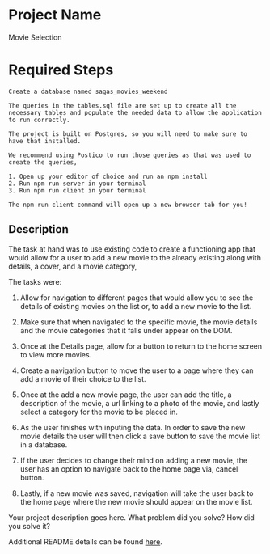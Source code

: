 # Project Name

Movie Selection

# Required Steps

    Create a database named sagas_movies_weekend

    The queries in the tables.sql file are set up to create all the necessary tables and populate the needed data to allow the application to run correctly. 
    
    The project is built on Postgres, so you will need to make sure to have that installed. 
    
    We recommend using Postico to run those queries as that was used to create the queries,
    
    1. Open up your editor of choice and run an npm install
    2. Run npm run server in your terminal
    3. Run npm run client in your terminal
    
    The npm run client command will open up a new browser tab for you!

## Description

The task at hand was to use existing code to create a functioning app that would allow for a user to add a new movie to the already existing along with details, a cover, and a movie category,

The tasks were:
1. Allow for navigation to different pages that would allow you to see the details of existing movies on the list or, to add a new movie to the list.

2. Make sure that when navigated to the specific movie, the movie details and the movie categories that it falls under appear on the DOM.

3. Once at the Details page, allow for a button to return to the home screen to view more movies.

4. Create a navigation button to move the user to a page where they can add a movie of their choice to the list.

5. Once at the add a new movie page, the user can add the title, a description of the movie, a url linking to a photo of the movie, and lastly select a category for the movie to be placed in. 

6. As the user finishes with inputing the data. In order to save the new movie details the user will then click a save button to save the movie list in a database.

7. If the user decides to change their mind on adding a new movie, the user has an option to navigate back to the home page via, cancel button.

8. Lastly, if a new movie was saved, navigation will take the user back to the home page where the new movie should appear on the movie list.


Your project description goes here. What problem did you solve? How did you solve it?

Additional README details can be found [here](https://github.com/PrimeAcademy/readme-template/blob/master/README.md).

